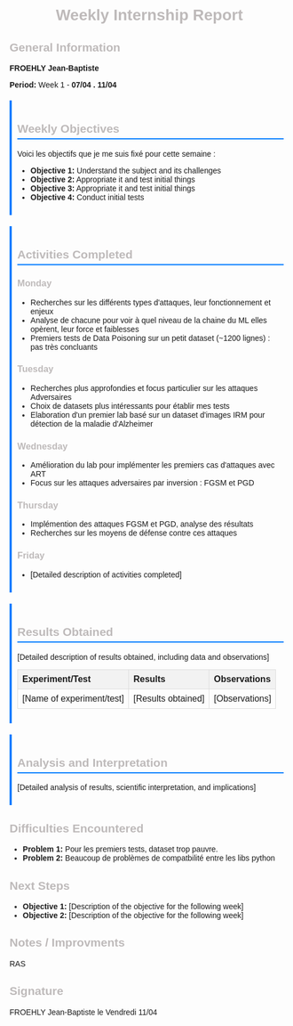 <!DOCTYPE html>
<html lang="en">
<head>
    <meta charset="UTF-8">
    <meta name="viewport" content="width=device-width, initial-scale=1.0">
    <title>Weekly Internship Report</title>
    <style>
        body { font-family: Arial, sans-serif; margin: 20px; }
        h1 { text-align: center; }
        h1, h2, h3 { color: #bebaba; }
        .section { margin-bottom: 20px; }
        .objectives, .activities, .results, .analysis { padding: 10px; border-left: 4px solid #007BFF; }
        .objectives h2, .activities h2, .results h2, .analysis h2 { border-bottom: 2px solid #007BFF; padding-bottom: 5px; }
        table { width: 100%; border-collapse: collapse; margin-top: 10px; }
        th, td { border: 1px solid #ddd; padding: 8px; text-align: left; }
        th { background-color: #f2f2f2; }
    </style>
</head>
<body>

<h1>Weekly Internship Report</h1>

<div class="section">
    <h2>General Information</h2>
    <p><strong>FROEHLY Jean-Baptiste</strong></p>
    <p><strong>Period:</strong> Week 1 - <strong>07/04 . 11/04</strong></p>
</div>

<div class="section objectives">
    <h2>Weekly Objectives</h2>
    <p>Voici les objectifs que je me suis fixé pour cette semaine : </p>
    <ul>
        <li><strong>Objective 1:</strong> Understand the subject and its challenges</li>
        <li><strong>Objective 2:</strong> Appropriate it and test initial things</li>
        <li><strong>Objective 3:</strong> Appropriate it and test initial things</li>
        <li><strong>Objective 4:</strong> Conduct initial tests</li>
    </ul>
</div>

<div class="section activities">
    <h2>Activities Completed</h2>
    <h3>Monday</h3>
    <ul>
        <li>Recherches sur les différents types d'attaques, leur fonctionnement et enjeux</li>
        <li>Analyse de chacune pour voir à quel niveau de la chaine du ML elles opèrent, leur force et faiblesses</li>
        <li>Premiers tests de Data Poisoning sur un petit dataset (~1200 lignes) : pas très concluants</li>
    </ul>
    <h3>Tuesday</h3>
    <ul>
        <li>Recherches plus approfondies et focus particulier sur les attaques Adversaires</li>
        <li>Choix de datasets plus intéressants pour établir mes tests</li>
        <li>Elaboration d'un premier lab basé sur un dataset d'images IRM pour détection de la maladie d'Alzheimer</li>
    </ul>
    <h3>Wednesday</h3>
    <ul>
        <li>Amélioration du lab pour implémenter les premiers cas d'attaques avec ART</li>
        <li>Focus sur les attaques adversaires par inversion : FGSM et PGD</li>
    </ul>
    <h3>Thursday</h3>
    <ul>
        <li>Implémention des attaques FGSM et PGD, analyse des résultats</li>
        <li>Recherches sur les moyens de défense contre ces attaques</li>
    </ul>
    <h3>Friday</h3>
    <ul>
        <li>[Detailed description of activities completed]</li>
    </ul>
</div>

<div class="section results">
    <h2>Results Obtained</h2>
    <p>[Detailed description of results obtained, including data and observations]</p>
    <table>
        <thead>
            <tr>
                <th>Experiment/Test</th>
                <th>Results</th>
                <th>Observations</th>
            </tr>
        </thead>
        <tbody>
            <tr>
                <td>[Name of experiment/test]</td>
                <td>[Results obtained]</td>
                <td>[Observations]</td>
            </tr>
            <!-- Add more rows as needed -->
        </tbody>
    </table>
</div>

<div class="section analysis">
    <h2>Analysis and Interpretation</h2>
    <p>[Detailed analysis of results, scientific interpretation, and implications]</p>
</div>

<div class="section">
    <h2>Difficulties Encountered</h2>
    <ul>
        <li><strong>Problem 1:</strong> Pour les premiers tests, dataset trop pauvre.</li>
        <li><strong>Problem 2:</strong> Beaucoup de problèmes de compatbilité entre les libs python</li>
    </ul>
</div>

<div class="section">
    <h2>Next Steps</h2>
    <ul>
        <li><strong>Objective 1:</strong> [Description of the objective for the following week]</li>
        <li><strong>Objective 2:</strong> [Description of the objective for the following week]</li>
    </ul>
</div>

<div class="section">
    <h2>Notes / Improvments</h2>
    <p>RAS</p>
</div>

<div class="section">
    <h2>Signature</h2>
    <p>FROEHLY Jean-Baptiste le Vendredi 11/04</p>
</div>

</body>
</html>
